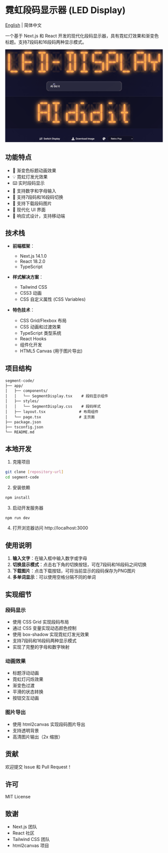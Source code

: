 # 霓虹段码显示器 (LED Display)

[English](./README_EN.md) | 简体中文

一个基于 Next.js 和 React 开发的现代化段码显示器，具有霓虹灯效果和渐变色标题。支持7段码和16段码两种显示模式。

![LED Display Demo](demo.gif)

## 功能特点

- 🌈 渐变色标题动画效果
- 💡 霓虹灯发光效果
- ⌨️ 实时段码显示
- 🎯 支持数字和字母输入
- 🔄 支持7段码和16段码切换
- 💾 支持下载段码图片
- 🎨 现代化 UI 界面
- 📱 响应式设计，支持移动端

## 技术栈

- **前端框架**：
  - Next.js 14.1.0
  - React 18.2.0
  - TypeScript

- **样式解决方案**：
  - Tailwind CSS
  - CSS3 动画
  - CSS 自定义属性 (CSS Variables)

- **特色技术**：
  - CSS Grid/Flexbox 布局
  - CSS 动画和过渡效果
  - TypeScript 类型系统
  - React Hooks
  - 组件化开发
  - HTML5 Canvas (用于图片导出)

## 项目结构

```
segment-code/
├── app/
│   ├── components/
│   │   └── SegmentDisplay.tsx    # 段码显示组件
│   ├── styles/
│   │   └── SegmentDisplay.css    # 段码样式
│   ├── layout.tsx               # 布局组件
│   └── page.tsx                 # 主页面
├── package.json
├── tsconfig.json
└── README.md
```

## 本地开发

1. 克隆项目
```bash
git clone [repository-url]
cd segment-code
```

2. 安装依赖
```bash
npm install
```

3. 启动开发服务器
```bash
npm run dev
```

4. 打开浏览器访问 http://localhost:3000

## 使用说明

1. **输入文字**：在输入框中输入数字或字母
2. **切换显示模式**：点击右下角的切换按钮，可在7段码和16段码之间切换
3. **下载图片**：点击下载按钮，可将当前显示的段码保存为PNG图片
4. **多单词显示**：可以使用空格分隔不同的单词

## 实现细节

### 段码显示

- 使用 CSS Grid 实现段码布局
- 通过 CSS 变量实现动态颜色控制
- 使用 box-shadow 实现霓虹灯发光效果
- 支持7段码和16段码两种显示模式
- 实现了完整的字母和数字映射

### 动画效果

- 标题浮动动画
- 霓虹灯闪烁效果
- 渐变色过渡
- 平滑的状态转换
- 按钮交互动画

### 图片导出

- 使用 html2canvas 实现段码图片导出
- 支持透明背景
- 高清图片输出（2x 缩放）

## 贡献

欢迎提交 Issue 和 Pull Request！

## 许可

MIT License

## 致谢

- Next.js 团队
- React 社区
- Tailwind CSS 团队
- html2canvas 项目 